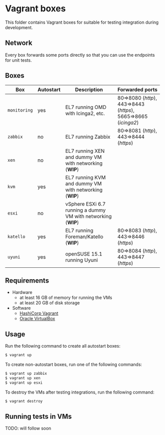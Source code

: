 # Vagrant boxes

This folder contains Vagrant boxes for suitable for testing integration during development.

## Network

Every box forwards some ports directly so that you can use the endpoints for unit tests.

## Boxes

| Box | Autostart | Description | Forwarded ports |
| --- | --------- | ----------- | --------------- |
| ``monitoring`` | yes | EL7 running OMD with Icinga2, etc. | 80=>8080 (*http*), 443=>8443 (*https*), 5665=>8665 (*icinga2*) |
| ``zabbix`` | no | EL7 running Zabbix | 80=>8081 (*http*), 443=>8444 (*https*) |
| ``xen`` | no | EL7 running XEN and dummy VM with networking (**WIP**) | |
| ``kvm`` | yes | EL7 running KVM and dummy VM with networking (**WIP**) | |
| ``esxi`` | no | vSphere ESXi 6.7 running a dummy VM with networking (**WIP**) | |
| ``katello`` | yes | EL7 running Foreman/Katello (**WIP**) | 80=>8083 (*http*), 443=>8446 (*https*) |
| ``uyuni`` | yes | openSUSE 15.1 running Uyuni | 80=>8084 (*http*), 443=>8447 (*https*) |

## Requirements

- Hardware
  - at least 16 GB of memory for running the VMs
  - at least 20 GB of disk storage
- Software
  - [HashiCorp Vagrant](https://vagrantup.com)
  - [Oracle VirtualBox](https://virtualbox.org)

## Usage

Run the following command to create all autostart boxes:

```bash
$ vagrant up
```

To create non-autostart boxes, run one of the following commands:

```bash
$ vagrant up zabbix
$ vagrant up xen
$ vagrant up esxi
```

To destroy the VMs after testing integrations, run the following command:

```bash
$ vagrant destroy
```

## Running tests in VMs

TODO: will follow soon
